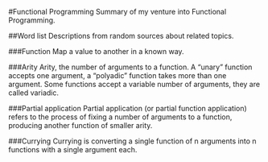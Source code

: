 #Functional Programming
Summary of my venture into Functional Programming.

##Word list
Descriptions from random sources about related topics.

###Function
Map a value to another in a known way.

###Arity
Arity, the number of arguments to a function. A “unary” function accepts one argument, a “polyadic” function takes more than one argument. Some functions accept a variable number of arguments, they are called variadic.

###Partial application
Partial application (or partial function application) refers to the process of fixing a number of arguments to a function, producing another function of smaller arity.

###Currying
Currying is converting a single function of n arguments into n functions with a single argument each.

